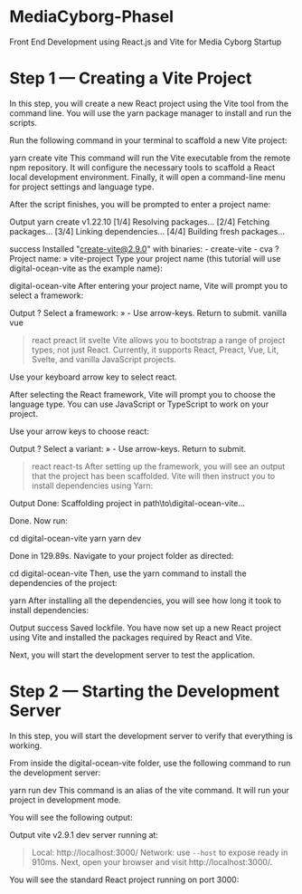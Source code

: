 # MediaCyborg-PhaseI
Front End Development using React.js and Vite  for Media Cyborg Startup


# Step 1 — Creating a Vite Project
In this step, you will create a new React project using the Vite tool from the command line. You will use the yarn package manager to install and run the scripts.

Run the following command in your terminal to scaffold a new Vite project:

yarn create vite
This command will run the Vite executable from the remote npm repository. It will configure the necessary tools to scaffold a React local development environment. Finally, it will open a command-line menu for project settings and language type.

After the script finishes, you will be prompted to enter a project name:

Output
yarn create v1.22.10
[1/4] Resolving packages...
[2/4] Fetching packages...
[3/4] Linking dependencies...
[4/4] Building fresh packages...

success Installed "create-vite@2.9.0" with binaries:
      - create-vite
      - cva
? Project name: » vite-project
Type your project name (this tutorial will use digital-ocean-vite as the example name):

digital-ocean-vite
After entering your project name, Vite will prompt you to select a framework:

Output
? Select a framework: » - Use arrow-keys. Return to submit.
    vanilla
    vue
>   react
    preact
    lit
    svelte
Vite allows you to bootstrap a range of project types, not just React. Currently, it supports React, Preact, Vue, Lit, Svelte, and vanilla JavaScript projects.

Use your keyboard arrow key to select react.

After selecting the React framework, Vite will prompt you to choose the language type. You can use JavaScript or TypeScript to work on your project.

Use your arrow keys to choose react:

Output
? Select a variant: » - Use arrow-keys. Return to submit.
>   react
    react-ts
After setting up the framework, you will see an output that the project has been scaffolded. Vite will then instruct you to install dependencies using Yarn:

Output
Done:
Scaffolding project in path\to\digital-ocean-vite...

Done. Now run:

  cd digital-ocean-vite
  yarn
  yarn dev

Done in 129.89s.
Navigate to your project folder as directed:

cd digital-ocean-vite
Then, use the yarn command to install the dependencies of the project:

yarn
After installing all the dependencies, you will see how long it took to install dependencies:

Output
success Saved lockfile.
You have now set up a new React project using Vite and installed the packages required by React and Vite.

Next, you will start the development server to test the application.

# Step 2 — Starting the Development Server
In this step, you will start the development server to verify that everything is working.

From inside the digital-ocean-vite folder, use the following command to run the development server:

yarn run dev
This command is an alias of the vite command. It will run your project in development mode.

You will see the following output:

Output
 vite v2.9.1 dev server running at:
  > Local: http://localhost:3000/
  > Network: use `--host` to expose
  ready in 910ms.
Next, open your browser and visit http://localhost:3000/.

You will see the standard React project running on port 3000:
